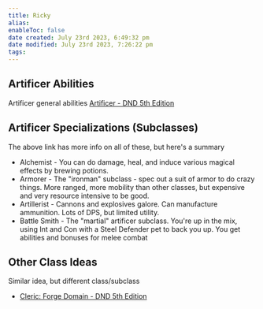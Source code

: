```yaml
---
title: Ricky
alias: 
enableToc: false
date created: July 23rd 2023, 6:49:32 pm
date modified: July 23rd 2023, 7:26:22 pm
tags: 
---
```

## Artificer Abilities
Artificer general abilities
[Artificer - DND 5th Edition](http://dnd5e.wikidot.com/artificer)

## Artificer Specializations (Subclasses)
The above link has more info on all of these, but here's a summary
- Alchemist - You can do damage, heal, and induce various magical effects by brewing potions.
- Armorer - The "ironman" subclass - spec out a suit of armor to do crazy things. More ranged, more mobility than other classes, but expensive and very resource intensive to be good.
- Artillerist - Cannons and explosives galore. Can manufacture ammunition. Lots of DPS, but limited utility.
- Battle Smith - The "martial" artificer subclass. You're up in the mix, using Int and Con with a Steel Defender pet to back you up. You get abilities and bonuses for melee combat

## Other Class Ideas
Similar idea, but different class/subclass
- [Cleric: Forge Domain - DND 5th Edition](http://dnd5e.wikidot.com/cleric:forge)

